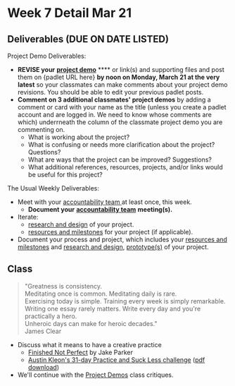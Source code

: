# Week 7 Detail Mar 21

## Deliverables (DUE ON DATE LISTED)

Project Demo Deliverables:

* **REVISE your** [**project demo**](../critiques-demos-presentations-and-exhibition/project\_demo.md) **** or link(s) and supporting files and post them on {padlet URL here} **by noon on Monday, March 21 at the very latest** so your classmates can make comments about your project demo revisions. You should be able to edit your previous padlet posts.
* **Comment on 3 additional classmates' project demos** by adding a comment or card with your name as the title (unless you create a padlet account and are logged in. We need to know whose comments are which) underrneath the column of the classmate project demo you are commenting on.
  * What is working about the project?
  * What is confusing or needs more clarification about the project? Questions?
  * What are ways that the project can be improved? Suggestions?
  * What additional references, resources, projects, and/or links would be useful for this project?



The Usual Weekly Deliverables:

* Meet with your [accountability team ](../assignments/accountability\_partner.md)at least once, this week.&#x20;
  * **Document your** [**accountability team**](../assignments/accountability\_partner.md) **meeting(s).**
* Iterate:&#x20;
  * [research and design](../assignments/project\_plan.md) of your project.
  * [resources and milestones](../assignments/project\_plan.md) for your project (if applicable).
* Document your process and project, which includes your [resources and milestones](../assignments/project\_plan.md) and [research and design](../assignments/project\_plan.md),  [prototype(s)](../assignments/project\_plan.md) of your project.

## **Class**

> "Greatness is consistency.\
> Meditating once is common. Meditating daily is rare.\
> Exercising today is simple. Training every week is simply remarkable.\
> Writing one essay rarely matters. Write every day and you're practically a hero.\
> Unheroic days can make for heroic decades." \
> James Clear

* Discuss what it means to have a creative practice
  * [Finished Not Perfect](https://youtu.be/lRtV-ugIT0k) by Jake Parker
  * [Austin Kleon's 31-day Practice and Suck Less challenge](https://austinkleon.com/2021/03/01/31-day-practice-and-suck-less-challenge/) ([pdf download](https://www.dropbox.com/s/yle30d0ykag362d/practice-suck-less-31-days.pdf?))
* We'll continue with the [Project Demos](../critiques-demos-presentations-and-exhibition/project\_demo.md) class critiques.

